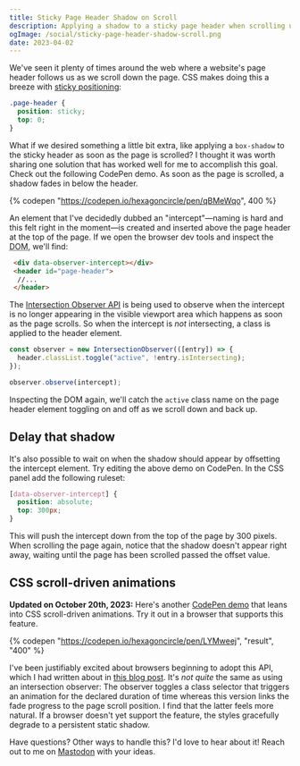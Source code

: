 ```yaml
---
title: Sticky Page Header Shadow on Scroll
description: Applying a shadow to a sticky page header when scrolling using the Intersection Observer API.
ogImage: /social/sticky-page-header-shadow-scroll.png
date: 2023-04-02
---
```


We've seen it plenty of times around the web where a website's page header follows us as we scroll down the page. CSS makes doing this a breeze with [sticky positioning](https://developer.mozilla.org/en-US/docs/Web/CSS/position#sticky_positioning):

```css
.page-header {
  position: sticky;
  top: 0;
}
```

What if we desired something a little bit extra, like applying a `box-shadow` to the sticky header as soon as the page is scrolled? I thought it was worth sharing one solution that has worked well for me to accomplish this goal. Check out the following CodePen demo. As soon as the page is scrolled, a shadow fades in below the header.

{% codepen "https://codepen.io/hexagoncircle/pen/qBMeWqo", 400 %}

An element that I've decidedly dubbed an "intercept"—naming is hard and this felt right in the moment—is created and inserted above the page header at the top of the page. If we open the browser dev tools and inspect the <abbr title="Document Object Model">DOM</abbr>, we'll find:

```html
 <div data-observer-intercept></div>
 <header id="page-header">
  //...
 </header>
 ```

The [Intersection Observer API](https://developer.mozilla.org/en-US/docs/Web/API/Intersection_Observer_API) is being used to observe when the intercept is no longer appearing in the visible viewport area which happens as soon as the page scrolls. So when the intercept is _not_ intersecting, a class is applied to the header element.

```js
const observer = new IntersectionObserver(([entry]) => {
  header.classList.toggle("active", !entry.isIntersecting);
});

observer.observe(intercept);
```

Inspecting the DOM again, we'll catch the `active` class name on the page header element toggling on and off as we scroll down and back up.

## Delay that shadow

It's also possible to wait on when the shadow should appear by offsetting the intercept element. Try editing the above demo on CodePen. In the CSS panel add the following ruleset:

```css
[data-observer-intercept] {
  position: absolute;
  top: 300px;
}
```

This will push the intercept down from the top of the page by 300 pixels. When scrolling the page again, notice that the shadow doesn't appear right away, waiting until the page has been scrolled passed the offset value.

## CSS scroll-driven animations

**Updated on October 20th, 2023:** Here's another [CodePen demo](https://codepen.io/hexagoncircle/pen/LYMweej) that leans into CSS scroll-driven animations. Try it out in a browser that supports this feature.

{% codepen "https://codepen.io/hexagoncircle/pen/LYMweej", "result", "400" %}

I've been justifiably excited about browsers beginning to adopt this API, which I had written about in [this blog post](/blog/scroll-driven-animations/). It's _not quite_ the same as using an intersection observer: The observer toggles a class selector that triggers an animation for the declared duration of time whereas this version links the fade progress to the page scroll position. I find that the latter feels more natural. If a browser doesn't yet support the feature, the styles gracefully degrade to a persistent static shadow.

Have questions? Other ways to handle this? I'd love to hear about it! Reach out to me on [Mastodon](https://fosstodon.org/@hexagoncircle) with your ideas.